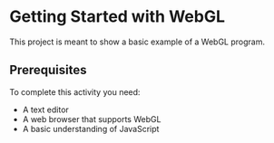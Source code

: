 # Getting Started with WebGL

This project is meant to show a basic example of a WebGL program.

## Prerequisites

To complete this activity you need:

- A text editor
- A web browser that supports WebGL
- A basic understanding of JavaScript

